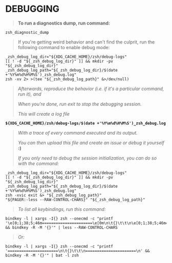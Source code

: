 # **DEBUGGING**

> **To run a diagnostics dump, run command:**

```shell
zsh_diagnostic_dump
```

> If you're getting weird behavior and can't find the culprit,
> run the following command to enable debug mode:

```shell
_zsh_debug_log_dir="${XDG_CACHE_HOME}/zsh/debug-logs"
[[ ! -d "${_zsh_debug_log_dir}" ]] && mkdir -pv "${_zsh_debug_log_dir}"
_zsh_debug_log_path="${_zsh_debug_log_dir}/$(date +'%Y%m%d%H%M%S')_zsh_debug.log"
zsh -xv 2> >(tee "${_zsh_debug_log_path}" &>/dev/null)
```

> *Afterwards, reproduce the behavior (i.e. if it's a particular command, run it), and*
>
> *When you're done, run exit to stop the debugging session.*
>
> *This will create a log file*

**`${XDG_CACHE_HOME}/zsh/debug-logs/$(date +'%Y%m%d%H%M%S')_zsh_debug.log`**

> *With a trace of every command executed and its output.*
>
> *You can then upload this file and create an issue or debug it yourself* **:)**
>
> *If you only need to debug the session initialization, you can do so with the command:*

```shell
_zsh_debug_log_dir="${XDG_CACHE_HOME}/zsh/debug-logs"
[[ ! -d "${_zsh_debug_log_dir}" ]] && mkdir -pv "${_zsh_debug_log_dir}"
_zsh_debug_log_path="${_zsh_debug_log_dir}/$(date +'%Y%m%d%H%M%S')_zsh_debug.log"
zsh -xvic exit &> "${_zsh_debug_log_path}"
"${PAGER:-less --RAW-CONTROL-CHARS}" "${_zsh_debug_log_path}"

```

> *To list all keybindings, run this command:*

```shell
bindkey -l | xargs -I{} zsh --onecmd -c "printf '\e[0;1;38;5;46m======================\e[0m\n\t{}\t\t\n\e[0;1;38;5;46m======================\e[0m\n' && bindkey -R -M '{}'" | less --RAW-CONTROL-CHARS
```

> *Or:*

```shell
bindkey -l | xargs -I{} zsh --onecmd -c "printf '======================\n\t{}\t\t\n======================\n' && bindkey -R -M '{}'" | bat -l zsh
```
